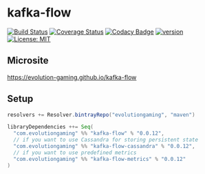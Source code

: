 # kafka-flow
[![Build Status](https://github.com/evolution-gaming/kafka-flow/workflows/CI/badge.svg)](https://github.com/evolution-gaming/kafka-flow/actions?query=workflow%3ACI)
[![Coverage Status](https://coveralls.io/repos/github/evolution-gaming/kafka-flow/badge.svg?branch=master)](https://coveralls.io/github/evolution-gaming/kafka-flow?branch=master)
[![Codacy Badge](https://api.codacy.com/project/badge/Grade/3475687f25974a57a68ea0de43098735)](https://www.codacy.com/app/evolution-gaming/kafka-flow?utm_source=github.com&amp;utm_medium=referral&amp;utm_content=evolution-gaming/kafka-flow&amp;utm_campaign=Badge_Grade)
[![version](https://api.bintray.com/packages/evolutiongaming/maven/kafka-flow/images/download.svg) ](https://bintray.com/evolutiongaming/maven/kafka-flow/_latestVersion)
[![License: MIT](https://img.shields.io/badge/License-MIT-yellowgreen.svg)](https://opensource.org/licenses/MIT)

## Microsite

https://evolution-gaming.github.io/kafka-flow

## Setup

```scala
resolvers += Resolver.bintrayRepo("evolutiongaming", "maven")

libraryDependencies ++= Seq(
  "com.evolutiongaming" %% "kafka-flow" % "0.0.12",
  // if you want to use Cassandra for storing persistent state
  "com.evolutiongaming" %% "kafka-flow-cassandra" % "0.0.12",
  // if you want to use predefined metrics
  "com.evolutiongaming" %% "kafka-flow-metrics" % "0.0.12"
)
```